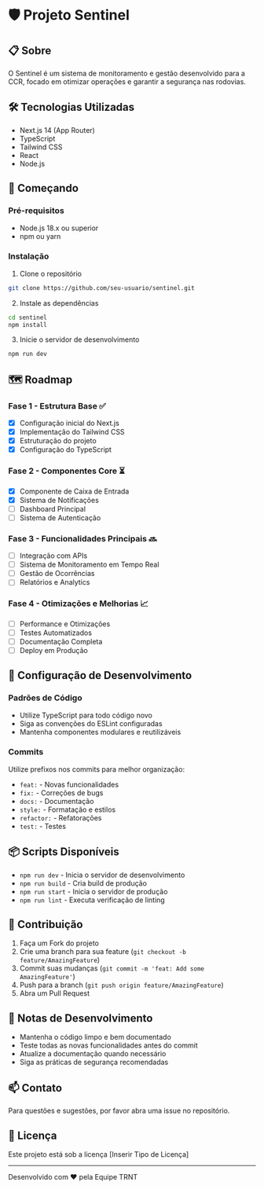 # 🛡️ Projeto Sentinel

## 📋 Sobre
O Sentinel é um sistema de monitoramento e gestão desenvolvido para a CCR, focado em otimizar operações e garantir a segurança nas rodovias.

## 🛠️ Tecnologias Utilizadas
- Next.js 14 (App Router)
- TypeScript
- Tailwind CSS
- React
- Node.js

## 🚀 Começando

### Pré-requisitos
- Node.js 18.x ou superior
- npm ou yarn

### Instalação
1. Clone o repositório
```bash
git clone https://github.com/seu-usuario/sentinel.git
```

2. Instale as dependências
```bash
cd sentinel
npm install
```

3. Inicie o servidor de desenvolvimento
```bash
npm run dev
```

## 🗺️ Roadmap

### Fase 1 - Estrutura Base ✅
- [x] Configuração inicial do Next.js
- [x] Implementação do Tailwind CSS
- [x] Estruturação do projeto
- [x] Configuração do TypeScript

### Fase 2 - Componentes Core ⏳
- [x] Componente de Caixa de Entrada
- [x] Sistema de Notificações
- [ ] Dashboard Principal
- [ ] Sistema de Autenticação

### Fase 3 - Funcionalidades Principais 🔜
- [ ] Integração com APIs
- [ ] Sistema de Monitoramento em Tempo Real
- [ ] Gestão de Ocorrências
- [ ] Relatórios e Analytics

### Fase 4 - Otimizações e Melhorias 📈
- [ ] Performance e Otimizações
- [ ] Testes Automatizados
- [ ] Documentação Completa
- [ ] Deploy em Produção

## 🔧 Configuração de Desenvolvimento

### Padrões de Código
- Utilize TypeScript para todo código novo
- Siga as convenções do ESLint configuradas
- Mantenha componentes modulares e reutilizáveis

### Commits
Utilize prefixos nos commits para melhor organização:
- `feat:` - Novas funcionalidades
- `fix:` - Correções de bugs
- `docs:` - Documentação
- `style:` - Formatação e estilos
- `refactor:` - Refatorações
- `test:` - Testes

## 📦 Scripts Disponíveis
- `npm run dev` - Inicia o servidor de desenvolvimento
- `npm run build` - Cria build de produção
- `npm run start` - Inicia o servidor de produção
- `npm run lint` - Executa verificação de linting

## 🤝 Contribuição
1. Faça um Fork do projeto
2. Crie uma branch para sua feature (`git checkout -b feature/AmazingFeature`)
3. Commit suas mudanças (`git commit -m 'feat: Add some AmazingFeature'`)
4. Push para a branch (`git push origin feature/AmazingFeature`)
5. Abra um Pull Request

## 📝 Notas de Desenvolvimento
- Mantenha o código limpo e bem documentado
- Teste todas as novas funcionalidades antes do commit
- Atualize a documentação quando necessário
- Siga as práticas de segurança recomendadas

## 📫 Contato
Para questões e sugestões, por favor abra uma issue no repositório.

## 📄 Licença
Este projeto está sob a licença [Inserir Tipo de Licença]

---
Desenvolvido com ❤️ pela Equipe TRNT